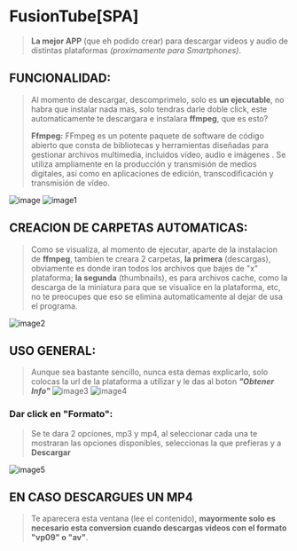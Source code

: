 # **FusionTube[SPA]**
> **La mejor APP** (que eh podido crear) para descargar videos y audio de distintas plataformas *(proximamente para Smartphones)*.

## FUNCIONALIDAD:
> Al momento de descargar, descomprimelo, solo es **un ejecutable**, no habra que instalar nada mas, solo tendras darle doble click, este automaticamente te descargara e instalara **ffmpeg**, que es esto?
> 
> **Ffmpeg:**
> FFmpeg es un potente paquete de software de código abierto que consta de bibliotecas y herramientas diseñadas para gestionar archivos multimedia, incluidos vídeo, audio e imágenes . Se utiliza ampliamente en la producción y transmisión de medios digitales, así como en aplicaciones de edición, transcodificación y transmisión de vídeo.

![image](https://github.com/user-attachments/assets/8b0312a2-db86-42a4-85a4-10828613b975)
![image1](https://github.com/user-attachments/assets/19169e91-1a71-48ed-b94a-c6b007c2c912)
## CREACION DE CARPETAS AUTOMATICAS:
> Como se visualiza, al momento de ejecutar, aparte de la instalacion de **ffmpeg**, tambien te creara 2 carpetas, **la primera** (descargas), obviamente es donde iran todos los archivos que bajes de "x" plataforma; **la segunda** (thumbnails), es para archivos cache, como la descarga de la miniatura para que se visualice en la plataforma, etc, no te preocupes que eso se elimina automaticamente al dejar de usa el programa.

![image2](https://github.com/user-attachments/assets/17a59937-5300-4f33-90cc-5f510fdc536e)
## USO GENERAL:
> Aunque sea bastante sencillo, nunca esta demas explicarlo, solo colocas la url de la plataforma a utilizar y le das al boton ***"Obtener Info"***
![image3](https://github.com/user-attachments/assets/8d1f57d6-a91c-4bb2-a85b-af23706cac91)
![image4](https://github.com/user-attachments/assets/b42525ea-4f01-4013-854f-62188cd63824)
### Dar click en "Formato":
> Se te dara 2 opciones, mp3 y mp4, al seleccionar cada una te mostraran las opciones disponibles, seleccionas la que prefieras y a **Descargar**

![image5](https://github.com/user-attachments/assets/3a27205a-d627-4bbf-9704-64b2544a5d4f)
## EN CASO DESCARGUES UN MP4
> Te aparecera esta ventana (lee el contenido), **mayormente solo es necesario esta conversion cuando descargas videos con el formato "vp09" o "av"**.
